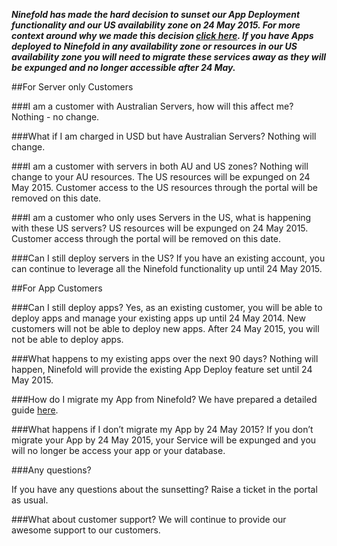 ***__Ninefold has made the hard decision to sunset our App Deployment functionality and our US availability zone on 24 May 2015.  For more context around why we made this decision [click here](http://ninefold.com/news/2015/02/17/containers-servers-and-ninefold/).  If you have Apps deployed to Ninefold in any availability zone or resources in our US availability zone you will need to migrate these services away as they will be expunged and no longer accessible after 24 May.__***

##For Server only Customers

###I am a customer with Australian Servers, how will this affect me?
Nothing - no change.

###What if I am charged in USD but have Australian Servers?
Nothing will change.

###I am a customer with servers in both AU and US zones?
Nothing will change to your AU resources.  The US resources will be expunged on 24 May 2015. Customer access to the US resources through the portal will be removed on this date.

###I am a customer who only uses Servers in the US, what is happening with these US servers?
US resources will be expunged on 24 May 2015. Customer access through the portal will be removed on this date.

###Can I still deploy servers in the US?
If you have an existing account, you can continue to leverage all the Ninefold functionality up until 24 May 2015.  

##For App Customers

###Can I still deploy apps?
Yes, as an existing customer, you will be able to deploy apps and manage your existing apps up until 24 May 2014. New customers will not be able to deploy new apps. After 24 May 2015, you will not be able to deploy apps.
 
###What happens to my existing apps over the next 90 days?
Nothing will happen, Ninefold will provide the existing App Deploy feature set until 24 May 2015.

###How do I migrate my App from Ninefold?
We have prepared a detailed guide [here](http://help.ninefold.com/apps/how_to_migrate_your_rails_app_off_of_ninefold/).

###What happens if I don’t migrate my App by 24 May 2015?
If you don’t migrate your App by 24 May 2015, your Service will be expunged and you will no longer be access your app or your database. 

###Any questions?

If you have any questions about the sunsetting?
Raise a ticket in the portal as usual.

###What about customer support?
We will continue to provide our awesome support to our customers.